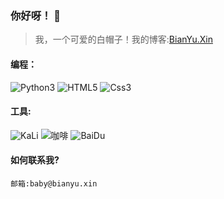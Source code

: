 ### 你好呀！ 👋
> 我，一个可爱的白帽子！我的博客:[BianYu.Xin](https://bianyu.xin)
#### 编程：
<p>
  <img src="https://img.shields.io/badge/-Python3-ff69b4" alt="Python3" />
  <img src="https://img.shields.io/badge/-HTML5-orange" alt="HTML5" />
  <img src="https://img.shields.io/badge/-Css3-blueviolet" alt="Css3" />
</p>

#### 工具:
<p>
  <img src="https://img.shields.io/badge/-KaLi-ff69b4" alt="KaLi" />
  <img src="https://img.shields.io/badge/-%E5%92%96%E5%95%A1-yellow" alt="咖啡" />
  <img src="https://img.shields.io/badge/-Baidu-9cf" alt="BaiDu" />
</p>

#### 如何联系我?
```邮箱:baby@bianyu.xin```
<!--
**Bian-Xin-Yu/Bian-Xin-Yu** is a ✨ _special_ ✨ repository because its `README.md` (this file) appears on your GitHub profile.

Here are some ideas to get you started:

- 🔭 I’m currently working on ...
- 🌱 I’m currently learning ...
- 👯 I’m looking to collaborate on ...
- 🤔 I’m looking for help with ...
- 💬 Ask me about ...
- 📫 How to reach me: ...
- 😄 Pronouns: ...
- ⚡ Fun fact: ...
-->
